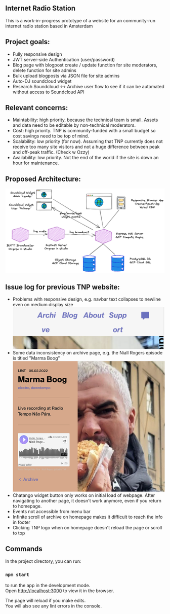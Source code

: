 ## Internet Radio Station

This is a work-in-progress prototype of a website for an community-run internet radio station based in Amsterdam

## Project goals:

- Fully responsive design
- JWT server-side Authentication (user/password)
- Blog page with blogpost create / update function for site moderators, delete function for site admins
- Bulk upload blogposts via JSON file for site admins
- Auto-DJ soundcloud widget
- Research Soundcloud <-> Archive user flow to see if it can be automated without access to Soundcloud API

## Relevant concerns:

- Maintability: high priority, because the technical team is small. Assets and data need to be editable by non-technical moderators.
- Cost: high priority. TNP is community-funded with a small budget so cost savings need to be top of mind.
- Scalability: low priority (for now). Assuming that TNP currently does not receive too many site visitors and not a huge difference between peak and off-peak traffic. (Check w Ozzy)
- Availability: low priority. Not the end of the world if the site is down an hour for maintenance.

## Proposed Architecture:

![architecture diagram](./notes/arch_diagram_20220209.png)

## Issue log for previous TNP website:

- Problems with responsive design, e.g. navbar text collapses to newline even on medium display size ![responsive design error](./notes/responsive-error-1.png)
- Some data inconsistency on archive page, e.g. the Niall Rogers episode is titled "Marma Boog" ![data consistency error](./notes/niall-rogers.png)
- Chatango widget button only works on initial load of webpage. After navigating to another page, it doesn't work anymore, even if you return to homepage.
- Events not accessible from menu bar
- Infinite scroll of archive on homepage makes it difficult to reach the info in footer
- Clicking TNP logo when on homepage doesn't reload the page or scroll to top

## Commands

In the project directory, you can run:

### `npm start`

to run the app in the development mode.\
Open [http://localhost:3000](http://localhost:3000) to view it in the browser.

The page will reload if you make edits.\
You will also see any lint errors in the console.

